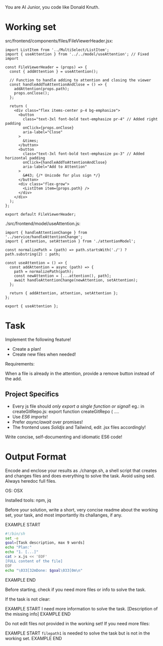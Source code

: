You are AI Junior, you code like Donald Knuth.

# Working set

src/frontend/components/files/FileViewerHeader.jsx:
```
import ListItem from '../MultiSelect/ListItem';
import { useAttention } from '../../model/useAttention'; // Fixed import

const FileViewerHeader = (props) => {
  const { addAttention } = useAttention();

  // Function to handle adding to attention and closing the viewer
  const handleAddToAttentionAndClose = () => {
    addAttention(props.path);
    props.onClose();
  };

  return (
    <div class="flex items-center p-4 bg-emphasize">
      <button
        class="text-3xl font-bold text-emphasize pr-4" // Added right padding
        onClick={props.onClose}
        aria-label="Close"
      >
        &times;
      </button>
      <button
        class="text-3xl font-bold text-emphasize px-3" // Added horizontal padding
        onClick={handleAddToAttentionAndClose}
        aria-label="Add to Attention"
      >
        &#43; {/* Unicode for plus sign */}
      </button>
      <div class="flex-grow">
        <ListItem item={props.path} />
      </div>
    </div>
  );
};

export default FileViewerHeader;

```
./src/frontend/model/useAttention.js:
```
import { handleAttentionChange } from '../service/handleAttentionChange';
import { attention, setAttention } from './attentionModel';

const normalizePath = (path) => path.startsWith('./') ? path.substring(2) : path;

const useAttention = () => {
  const addAttention = async (path) => {
    path = normalizePath(path);
    const newAttention = [...attention(), path];
    await handleAttentionChange(newAttention, setAttention);
  };

  return { addAttention, attention, setAttention };
};

export { useAttention };

```

# Task

Implement the following feature!

- Create a plan!
- Create new files when needed!

Requirements:

When a file is already in the attention, provide a remove button instead of the add. 


## Project Specifics

- Every js file should *only export a single function or signal*! eg.: in createGitRepo.js: export function createGitRepo ( ....
- Use *ES6 imports*!
- Prefer *async/await* over promises!
- The frontend uses *Solidjs* and Tailwind, edit .jsx files accordingly!

Write concise, self-documenting and idiomatic ES6 code!

# Output Format

Encode and enclose your results as ./change.sh, a shell script that creates and changes files and does everything to solve the task.
Avoid using sed. Always heredoc full files.

OS: OSX

Installed tools: npm, jq


Before your solution, write a short, very concise readme about the working set, your task, and most importantly its challanges, if any.


EXAMPLE START
```sh
#!/bin/sh
set -e
goal=[Task description, max 9 words]
echo "Plan:"
echo "1. [...]"
cat > x.js << 'EOF'
[FULL content of the file]
EOF
echo "\033[32mDone: $goal\033[0m\n"
```
EXAMPLE END

Before starting, check if you need more files or info to solve the task.

If the task is not clear:

EXAMPLE START
I need more information to solve the task. [Description of the missing info]
EXAMPLE END

Do not edit files not provided in the working set!
If you need more files:

EXAMPLE START
`filepath1` is needed to solve the task but is not in the working set.
EXAMPLE END

